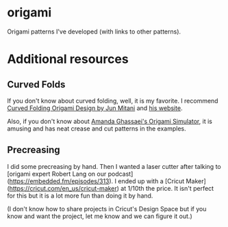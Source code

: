 # origami
Origami patterns I've developed (with links to other patterns).

# Additional resources

## Curved Folds
If you don't know about curved folding, well, it is my favorite. I recommend [Curved Folding Origami Design by Jun Mitani](https://www.amazon.com/Curved-Folding-Origami-Design-Jun-Mitani/dp/0367180251/) and [his website](http://mitani.cs.tsukuba.ac.jp/en/).

Also, if you don't know about [Amanda Ghassaei's Origami Simulator](http://www.amandaghassaei.com/projects/origami_simulator/), it is amusing and has neat crease and cut patterns in the examples.

## Precreasing
I did some precreasing by hand. Then I wanted a laser cutter after talking to [origami expert Robert Lang on our podcast] (https://embedded.fm/episodes/313). I ended up with a [Cricut Maker] (https://cricut.com/en_us/cricut-maker) at 1/10th the price. It isn't perfect for this but it is a lot more fun than doing it by hand.

(I don't know how to share projects in Cricut's Design Space but if you know and want the project, let me know and we can figure it out.)

